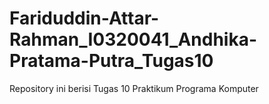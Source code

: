 # Fariduddin-Attar-Rahman_I0320041_Andhika-Pratama-Putra_Tugas10
Repository ini berisi Tugas 10 Praktikum Programa Komputer

